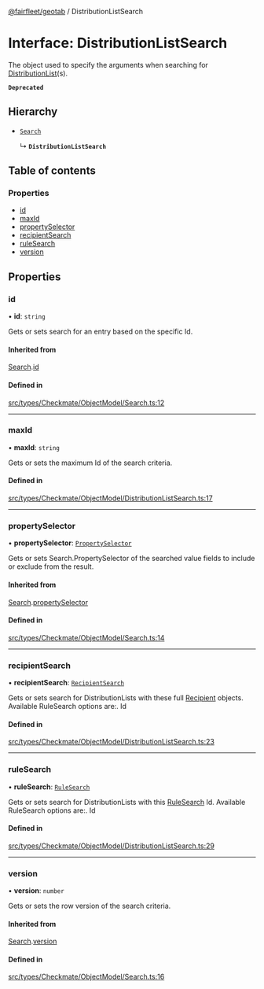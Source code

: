 [@fairfleet/geotab](../README.md) / DistributionListSearch

# Interface: DistributionListSearch

The object used to specify the arguments when searching for
 [DistributionList](DistributionList.md)(s).

**`Deprecated`**

## Hierarchy

- [`Search`](Search.md)

  ↳ **`DistributionListSearch`**

## Table of contents

### Properties

- [id](DistributionListSearch.md#id)
- [maxId](DistributionListSearch.md#maxid)
- [propertySelector](DistributionListSearch.md#propertyselector)
- [recipientSearch](DistributionListSearch.md#recipientsearch)
- [ruleSearch](DistributionListSearch.md#rulesearch)
- [version](DistributionListSearch.md#version)

## Properties

### id

• **id**: `string`

Gets or sets search for an entry based on the specific Id.

#### Inherited from

[Search](Search.md).[id](Search.md#id)

#### Defined in

[src/types/Checkmate/ObjectModel/Search.ts:12](https://github.com/fairfleet/geotab/blob/d57d931/src/types/Checkmate/ObjectModel/Search.ts#L12)

___

### maxId

• **maxId**: `string`

Gets or sets the maximum Id of the search criteria.

#### Defined in

[src/types/Checkmate/ObjectModel/DistributionListSearch.ts:17](https://github.com/fairfleet/geotab/blob/d57d931/src/types/Checkmate/ObjectModel/DistributionListSearch.ts#L17)

___

### propertySelector

• **propertySelector**: [`PropertySelector`](PropertySelector.md)

Gets or sets Search.PropertySelector of the searched value fields to include or exclude from the result.

#### Inherited from

[Search](Search.md).[propertySelector](Search.md#propertyselector)

#### Defined in

[src/types/Checkmate/ObjectModel/Search.ts:14](https://github.com/fairfleet/geotab/blob/d57d931/src/types/Checkmate/ObjectModel/Search.ts#L14)

___

### recipientSearch

• **recipientSearch**: [`RecipientSearch`](RecipientSearch.md)

Gets or sets search for DistributionLists with these full [Recipient](Recipient.md) objects.
 Available RuleSearch options are:.
 <list><item><description>Id</description></item></list>

#### Defined in

[src/types/Checkmate/ObjectModel/DistributionListSearch.ts:23](https://github.com/fairfleet/geotab/blob/d57d931/src/types/Checkmate/ObjectModel/DistributionListSearch.ts#L23)

___

### ruleSearch

• **ruleSearch**: [`RuleSearch`](RuleSearch.md)

Gets or sets search for DistributionLists with this [RuleSearch](RuleSearch.md) Id.
 Available RuleSearch options are:.
 <list><item><description>Id</description></item></list>

#### Defined in

[src/types/Checkmate/ObjectModel/DistributionListSearch.ts:29](https://github.com/fairfleet/geotab/blob/d57d931/src/types/Checkmate/ObjectModel/DistributionListSearch.ts#L29)

___

### version

• **version**: `number`

Gets or sets the row version of the search criteria.

#### Inherited from

[Search](Search.md).[version](Search.md#version)

#### Defined in

[src/types/Checkmate/ObjectModel/Search.ts:16](https://github.com/fairfleet/geotab/blob/d57d931/src/types/Checkmate/ObjectModel/Search.ts#L16)
